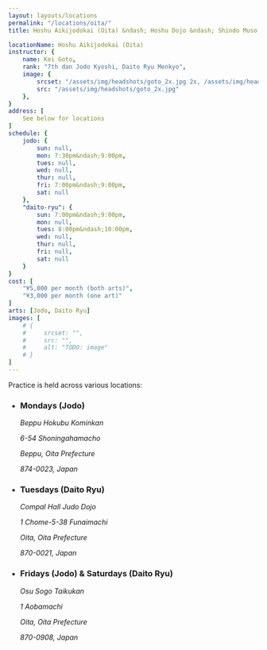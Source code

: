 ```yaml
---
layout: layouts/locations
permalink: "/locations/oita/"
title: Hoshu Aikijodokai (Oita) &ndash; Hoshu Dojo &ndash; Shindo Muso Ryu Jodo and Daito Ryu Aikijujutsu

locationName: Hoshu Aikijodokai (Oita)
instructor: {
    name: Kei Goto,
    rank: "7th dan Jodo Kyoshi, Daito Ryu Menkyo",
    image: {
        srcset: "/assets/img/headshots/goto_2x.jpg 2x, /assets/img/headshots/goto_1x.jpg 1x",
        src: "/assets/img/headshots/goto_2x.jpg"
    },
}
address: [
    See below for locations
]
schedule: {
    jodo: {
        sun: null,
        mon: 7:30pm&ndash;9:00pm,
        tues: null,
        wed: null,
        thur: null,
        fri: 7:00pm&ndash;9:00pm,
        sat: null
    },
    "daito-ryu": {
        sun: 7:00pm&ndash;9:00pm,
        mon: null,
        tues: 8:00pm&ndash;10:00pm,
        wed: null,
        thur: null,
        fri: null,
        sat: null
    }
}
cost: [
    "¥5,000 per month (both arts)",
    "¥3,000 per month (one art)"
]
arts: [Jodo, Daito Ryu]
images: [
    # {
    #     srcset: "",
    #     src: "",
    #     alt: "TODO: image"
    # }
]
---
```


<div class="flex-wrapper">
    <p>Practice is held across various locations:</p>
    <ul class="list list--unstyled flex-wrapper">
        <li>
            <h3 class="h6">Mondays (Jodo)</h3>
            <address class="no-margin">
                <p>Beppu Hokubu Kominkan</p>
                <p>6-54 Shoningahamacho</p>
                <p>Beppu, Oita Prefecture</p>
                <p>874-0023, Japan</p>
            </address>        
        </li>
        <li>
            <h3 class="h6">Tuesdays (Daito Ryu)</h3>
            <address class="no-margin">
                <p>Compal Hall Judo Dojo</p>
                <p>1 Chome-5-38 Funaimachi</p>
                <p>Oita, Oita Prefecture</p>
                <p>870-0021, Japan</p>
            </address>        
        </li>
        <li>
            <h3 class="h6">Fridays (Jodo) & Saturdays (Daito Ryu)</h3>
            <address class="no-margin">
                <p>Osu Sogo Taikukan</p>
                <p>1 Aobamachi</p>
                <p>Oita, Oita Prefecture</p>
                <p>870-0908, Japan</p>
            </address>        
        </li>
    </ul>
</div>